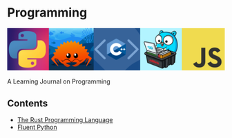 # Programming

![banner](./images/banner3.png)

A Learning Journal on Programming

## Contents

- [The Rust Programming Language](./rust-book/)
- [Fluent Python](./fluent-python/)
